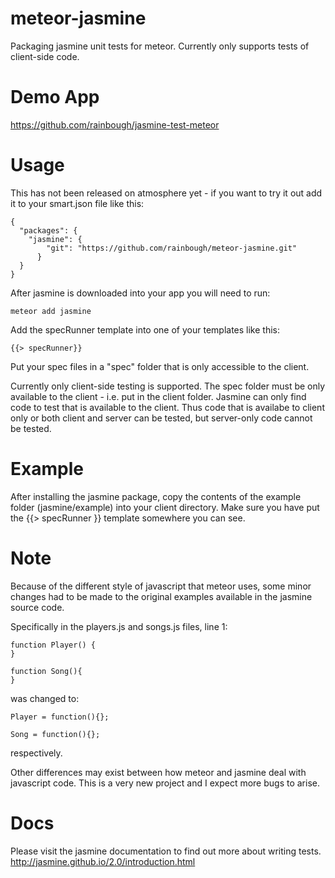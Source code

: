 meteor-jasmine
==============

Packaging jasmine unit tests for meteor. Currently only supports tests of client-side code.


Demo App
========
https://github.com/rainbough/jasmine-test-meteor


Usage
=====

This has not been released on atmosphere yet - if you want to try it out add it to your smart.json file like this:
```
{
  "packages": {
    "jasmine": {
        "git": "https://github.com/rainbough/meteor-jasmine.git"
      }
  }
}
```
After jasmine is downloaded into your app you will need to run:
```
meteor add jasmine
```

Add the specRunner template into one of your templates like this:
```
{{> specRunner}}
```

Put your spec files in a "spec" folder that is only accessible to the client.

Currently only client-side testing is supported. The spec folder must be only available to the client - i.e. put in the client folder. Jasmine can only find code to test that is available to the client. Thus code that is availabe to client only or both client and server can be tested, but server-only code cannot be tested. 

Example
=======
After installing the jasmine package, copy the contents of the example folder (jasmine/example) into your client directory. Make sure you have put the {{> specRunner }} template somewhere you can see. 

Note
====
Because of the different style of javascript that meteor uses, some minor changes had to be made to the original examples available in the jasmine source code.

Specifically in the players.js and songs.js files, line 1:

```
function Player() {
}

function Song(){
}
```

was changed to:

```
Player = function(){};

Song = function(){};
```
respectively.

Other differences may exist between how meteor and jasmine deal with javascript code. This is a very new project and I expect more bugs to arise.

Docs
====
Please visit the jasmine documentation to find out more about writing tests.
http://jasmine.github.io/2.0/introduction.html




